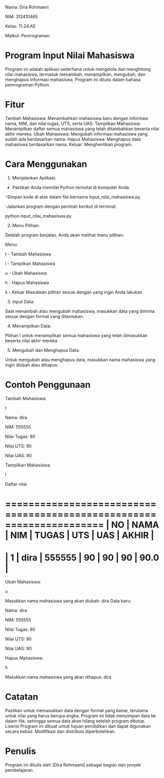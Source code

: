 Nama: Dira Rohmaeni


NIM: 312410465


Kelas: TI.24.A5


Matkul: Pemrograman



# Program Input Nilai Mahasiswa
Program ini adalah aplikasi sederhana untuk mengelola dan menghitung nilai mahasiswa, termasuk menambah, menampilkan, mengubah, dan menghapus informasi mahasiswa. Program ini ditulis dalam bahasa pemrograman Python.



# Fitur
Tambah Mahasiswa: Menambahkan mahasiswa baru dengan informasi nama, NIM, dan nilai tugas, UTS, serta UAS.
Tampilkan Mahasiswa: Menampilkan daftar semua mahasiswa yang telah ditambahkan beserta nilai akhir mereka.
Ubah Mahasiswa: Mengubah informasi mahasiswa yang sudah ada berdasarkan nama.
Hapus Mahasiswa: Menghapus data mahasiswa berdasarkan nama.
Keluar: Menghentikan program.



# Cara Menggunakan


1. Menjalankan Aplikasi:

- Pastikan Anda memiliki Python terinstal di komputer Anda.


-Simpan kode di atas dalam file bernama input_nilai_mahasiswa.py.


-Jalankan program dengan perintah berikut di terminal:


python input_nilai_mahasiswa.py



2. Menu Pilihan:

Setelah program berjalan, Anda akan melihat menu pilihan:



Menu:



t - Tambah Mahasiswa



l - Tampilkan Mahasiswa



u - Ubah Mahasiswa



h - Hapus Mahasiswa



k - Keluar
Masukkan pilihan sesuai dengan yang ingin Anda lakukan.


3. Input Data:

Saat menambah atau mengubah mahasiswa, masukkan data yang diminta sesuai dengan format yang ditentukan.


4. Menampilkan Data:

Pilihan l untuk menampilkan semua mahasiswa yang telah dimasukkan beserta nilai akhir mereka.


5. Mengubah dan Menghapus Data:

Untuk mengubah atau menghapus data, masukkan nama mahasiswa yang ingin diubah atau dihapus.


# Contoh Penggunaan



Tambah Mahasiswa:


t



Nama: dira



NIM: 555555



Nilai Tugas: 90



Nilai UTS: 90



Nilai UAS: 90




Tampilkan Mahasiswa:


l



Daftar nilai



=====================================================================
| NO | NAMA          | NIM       | TUGAS | UTS   | UAS   | AKHIR |
=====================================================================
| 1  | dira          | 555555    | 90    | 90    | 90    | 90.0  |
=====================================================================



Ubah Mahasiswa:


u



Masukkan nama mahasiswa yang akan diubah: dira
Data baru:



Nama: dira



NIM: 555555


Nilai Tugas: 90



Nilai UTS: 90



Nilai UAS: 90



Hapus Mahasiswa:


h



Masukkan nama mahasiswa yang akan dihapus: dira




# Catatan
Pastikan untuk memasukkan data dengan format yang benar, terutama untuk nilai yang harus berupa angka.
Program ini tidak menyimpan data ke dalam file, sehingga semua data akan hilang setelah program ditutup.
Lisensi
Program ini dibuat untuk tujuan pendidikan dan dapat digunakan secara bebas. Modifikasi dan distribusi diperbolehkan.



# Penulis
Program ini ditulis oleh [Dira Rohmaeni] sebagai bagian dari proyek pembelajaran.
